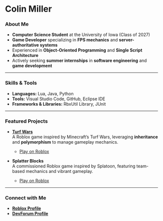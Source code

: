 # Colin Miller

### About Me
- **Computer Science Student** at the University of Iowa (Class of 2027)
- **Game Developer** specializing in **FPS mechanics** and **server-authoritative systems**
- Experienced in **Object-Oriented Programming** and **Single Script Architecture**
- Actively seeking **summer internships** in **software engineering** and **game development**

---

### Skills & Tools
- **Languages:** Lua, Java, Python  
- **Tools:** Visual Studio Code, GitHub, Eclipse IDE  
- **Frameworks & Libraries:** RbxUtil Library, JUnit

---

### Featured Projects
- **[Turf Wars](https://github.com/cmmiller26/Turf-Wars)**  
   A Roblox game inspired by Minecraft’s Turf Wars, leveraging **inheritance** and **polymorphism** to manage gameplay mechanics.  
   - [Play on Roblox](https://www.roblox.com/games/18974408236/Turf-Wars)

- **Splatter Blocks**  
   A commissioned Roblox game inspired by Splatoon, featuring team-based mechanics and vibrant gameplay.  
   - [Play on Roblox](https://www.roblox.com/games/10770644057/Splatter-Blocks)

---

### Connect with Me
- **[Roblox Profile](https://www.roblox.com/users/107484074/profile)**  
- **[DevForum Profile](https://devforum.roblox.com/u/snarlyzoo/summary)**
